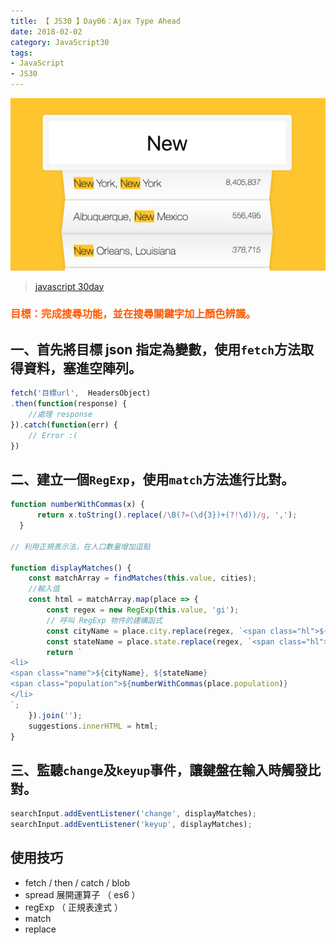 ```yaml
---
title: 【 JS30 】Day06：Ajax Type Ahead
date: 2018-02-02
category: JavaScript30
tags:
- JavaScript
- JS30
---
```


![](/img/js30day/small5.jpg)

> [javascript 30day](https://javascript30.com/)

<a id="more"></a>

### <span style="color:#ff5900">目標：完成搜尋功能，並在搜尋關鍵字加上顏色辨識。</span>

## 一、首先將目標 json 指定為變數，使用`fetch`方法取得資料，塞進空陣列。

```js
fetch('目標url',  HeadersObject)
.then(function(response) {
    //處理 response
}).catch(function(err) {
    // Error :(
})
```

## 二、建立一個`RegExp`，使用`match`方法進行比對。

```js
function numberWithCommas(x) {
      return x.toString().replace(/\B(?=(\d{3})+(?!\d))/g, ',');
  }

// 利用正規表示法，在人口數量增加逗點

function displayMatches() {
    const matchArray = findMatches(this.value, cities);
    //輸入值
    const html = matchArray.map(place => {
        const regex = new RegExp(this.value, 'gi');
        // 呼叫 RegExp 物件的建構函式
        const cityName = place.city.replace(regex, `<span class="hl">${this.value}`);
        const stateName = place.state.replace(regex, `<span class="hl">${this.value}`);
        return `
<li>
<span class="name">${cityName}, ${stateName} 
<span class="population">${numberWithCommas(place.population)}
</li>
`;
    }).join('');
    suggestions.innerHTML = html;
}
```

## 三、監聽`change`及`keyup`事件，讓鍵盤在輸入時觸發比對。

```js
searchInput.addEventListener('change', displayMatches);
searchInput.addEventListener('keyup', displayMatches);

```

## 使用技巧

*   fetch / then / catch / blob
*   spread 展開運算子 （ es6 ）
*   regExp （ 正規表達式 ）
*   match
*   replace

</div>